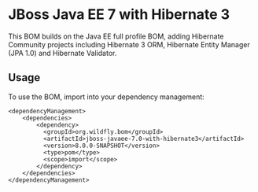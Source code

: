 JBoss Java EE 7 with Hibernate 3
================================

This BOM builds on the Java EE full profile BOM, adding Hibernate Community projects including Hibernate 3 ORM, Hibernate
Entity Manager (JPA 1.0) and Hibernate Validator.

Usage
-----

To use the BOM, import into your dependency management:

    <dependencyManagement>
        <dependencies>
            <dependency>
              <groupId>org.wildfly.bom</groupId>
              <artifactId>jboss-javaee-7.0-with-hibernate3</artifactId>
              <version>8.0.0-SNAPSHOT</version>
              <type>pom</type>
              <scope>import</scope>
            </dependency>
        </dependencies>
    </dependencyManagement>

